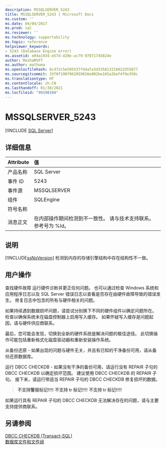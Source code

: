 ```yaml
---
description: MSSQLSERVER_5243
title: MSSQLSERVER_5243 | Microsoft Docs
ms.custom: ''
ms.date: 04/04/2017
ms.prod: sql
ms.reviewer: ''
ms.technology: supportability
ms.topic: reference
helpviewer_keywords:
- 5243 (Database Engine error)
ms.assetid: e04a1934-e57d-420e-ac79-97071745824e
author: MashaMSFT
ms.author: mathoma
ms.openlocfilehash: 6cd72c5e595537fd4afa3d33581321b022d55077
ms.sourcegitcommit: 33f0f190f962059826e002be165a2bef4f9e350c
ms.translationtype: HT
ms.contentlocale: zh-CN
ms.lasthandoff: 01/30/2021
ms.locfileid: "99198104"
---
```

# <a name="mssqlserver_5243"></a>MSSQLSERVER_5243
 [!INCLUDE [SQL Server](../../includes/applies-to-version/sqlserver.md)]
  
## <a name="details"></a>详细信息  
  
| Attribute | 值 |  
| :-------- | :---- |  
|产品名称|SQL Server|  
|事件 ID|5243|  
|事件源|MSSQLSERVER|  
|组件|SQLEngine|  
|符号名称||  
|消息正文|在内部操作期间检测到不一致性。 请与技术支持联系。 参考号为 %ld。|  
  
## <a name="explanation"></a>说明  
[!INCLUDE[ssNoVersion](../../includes/ssnoversion-md.md)] 检测到内存的存储引擎结构中存在结构性不一致。  
  
## <a name="user-action"></a>用户操作  
查找硬件故障 运行硬件诊断并更正任何问题。 也可以通过检查 Windows 系统和应用程序日志以及 SQL Server 错误日志以查看是否存在由硬件故障导致的错误发生。 修复日志中包含的所有与硬件相关的问题。

如果持续遇到数据损坏问题，请尝试分别换下不同的硬件组件以确定问题所在。 检查以确保系统未在磁盘控制器上启用写入缓存。 如果怀疑写入缓存是问题起因，请与硬件供应商联系。

最后，您可能会发现，切换到全新的硬件系统是解决问题的极佳途径。 此切换操作可能包括重新格式化磁盘驱动器和重新安装操作系统。

从备份还原 - 如果出现的问题与硬件无关，并且有已知的干净备份可用，请从备份还原数据库。

运行 DBCC CHECKDB - 如果没有干净的备份可用，请运行没有 REPAIR 子句的 DBCC CHECKDB 以确定损坏范围。 建议使用 DBCC CHECKDB 的 REPAIR 子句。 接下来，请运行带适当 REPAIR 子句的 DBCC CHECKDB 修复损坏的数据。

> **不支持警报标记!!!!** 
> **不支持 tr 标记!!!!** 
> **不支持 tr 标记!!!!**

如果运行具有 REPAIR 子句的 DBCC CHECKDB 无法解决存在的问题，请与主要支持提供商联系。
  
## <a name="see-also"></a>另请参阅  
[DBCC CHECKDB (Transact-SQL)](~/t-sql/database-console-commands/dbcc-checkdb-transact-sql.md)  
[数据库文件和文件组](~/relational-databases/databases/database-files-and-filegroups.md)  
  
